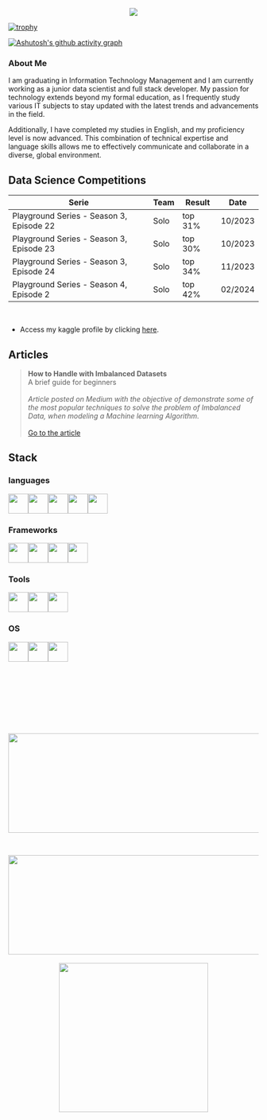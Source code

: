 <p align ="center"><img src='https://komarev.com/ghpvc/?username=jpedrou&color=red'></p>

[![trophy](https://github-profile-trophy.vercel.app/?username=jpedrou&theme=dark_lover)](https://github.com/ryo-ma/github-profile-trophy)

[![Ashutosh's github activity graph](https://github-readme-activity-graph.vercel.app/graph?username=jpedrou&theme=xcode)](https://github.com/ashutosh00710/github-readme-activity-graph)

### About Me

I am graduating in Information Technology Management and I am currently working as a junior data scientist and full stack developer. My passion for technology extends beyond my formal education, as I frequently study various IT subjects to stay updated with the latest trends and advancements in the field. 

Additionally, I have completed my studies in English, and my proficiency level is now advanced. This combination of technical expertise and language skills allows me to effectively communicate and collaborate in a diverse, global environment.

## Data Science Competitions

| Serie                                    | Team | Result  | Date    |
| ---------------------------------------- | ---- | ------- | ------- |
| Playground Series - Season 3, Episode 22 | Solo | top 31% | 10/2023 |
| Playground Series - Season 3, Episode 23 | Solo | top 30% | 10/2023 |
| Playground Series - Season 3, Episode 24 | Solo | top 34% | 11/2023 |
| Playground Series - Season 4, Episode 2  | Solo | top 42% | 02/2024 |

<br>

- Access my kaggle profile by clicking [here](https://www.kaggle.com/jpedrou/code).

## Articles

>**How to Handle with Imbalanced Datasets** <br> A brief guide for beginners <br><br> *Article posted on Medium with the objective of demonstrate some of the most popular techniques to solve the problem of Imbalanced Data, when modeling a Machine learning Algorithm.* <br><br> [Go to the article](https://medium.com/@jpnunesoliv/how-to-handle-with-imbalanced-datasets-42c6989b4296)

## Stack

### languages

<img width="40" src="https://cdn.jsdelivr.net/gh/devicons/devicon@latest/icons/python/python-original.svg" /><img width = "40" src="https://cdn.jsdelivr.net/gh/devicons/devicon@latest/icons/javascript/javascript-original.svg" /><img width="40" src="https://cdn.jsdelivr.net/gh/devicons/devicon@latest/icons/css3/css3-original.svg" /><img width="40" src="https://cdn.jsdelivr.net/gh/devicons/devicon@latest/icons/html5/html5-original.svg" /><img width="40" src="https://cdn.jsdelivr.net/gh/devicons/devicon@latest/icons/mysql/mysql-original.svg" />
      

### Frameworks

<img width="40" src="https://cdn.jsdelivr.net/gh/devicons/devicon@latest/icons/bootstrap/bootstrap-original.svg" /><img width="40" src="https://cdn.jsdelivr.net/gh/devicons/devicon@latest/icons/vuejs/vuejs-original.svg" /><img width="40" src="https://cdn.jsdelivr.net/gh/devicons/devicon@latest/icons/vuetify/vuetify-original.svg" /><img width="40" src="https://cdn.jsdelivr.net/gh/devicons/devicon@latest/icons/django/django-plain.svg" />

### Tools
<img width="40" src="https://cdn.jsdelivr.net/gh/devicons/devicon@latest/icons/vscode/vscode-original.svg" /><img width="40" src="https://cdn.jsdelivr.net/gh/devicons/devicon@latest/icons/dbeaver/dbeaver-original.svg" /><img width="40" src="https://cdn.jsdelivr.net/gh/devicons/devicon@latest/icons/insomnia/insomnia-original.svg" />


### OS
<img width="40" src="https://cdn.jsdelivr.net/gh/devicons/devicon@latest/icons/windows11/windows11-original.svg" /><img width="40" src="https://cdn.jsdelivr.net/gh/devicons/devicon@latest/icons/linux/linux-original.svg" /><img width="40" src="https://cdn.jsdelivr.net/gh/devicons/devicon@latest/icons/ubuntu/ubuntu-original.svg" />

<br><br>
---

<br><br>

<p align="center">
  <img width="800" height="200" src="https://streak-stats.demolab.com?user=jpedrou&theme=highcontrast&hide_border=true&border_radius=5&card_width=800&theme=dracula">
</p>

<br>

<p align="center">
  <img width='600' height='200' src="https://github-readme-stats.vercel.app/api?username=jpedrou&show_icons=true&theme=dracula"> <br><br>
  <img width = '300' src="https://github-readme-stats.vercel.app/api/top-langs/?username=jpedrou&theme=dracula">
</p>
